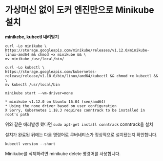 # 가상머신 없이 도커 엔진만으로 Minikube 설치



**minikebe, kubectl  내려받기**

```
curl -Lo minikube \
https://storage.googleapis.com/minikube/releases/v1.12.0/minikube-linux-amd64 && chmod +x minikube && \
mv minikube /usr/local/bin/ 
```

```
curl -Lo kubectl \
https://storage.googleapis.com/kubernetes-release/release/v1.18.0/bin/linux/amd64/kubectl && chmod +x kubectl && \
mv kubectl /usr/local/bin
```



```
minikube start --vm-driver=none
```

```
* minikube v1.12.0 on Ubuntu 16.04 (xen/amd64)
* Using the none driver based on user configuration
X Sorry, Kubernetes 1.18.3 requires conntrack to be installed in root's path
```

위와 같은 에러발생 했다면 `sudo apt-get install conntrack` conntrack을 설치



설치가 완료된 뒤에는 다음 명령어로 쿠버네티스가 정상적으로 설치됐는지 확인합니다.

```
kubectl version --short
```



Minikube를 삭제하려면 minikube delete 명령어를 사용합니다.

